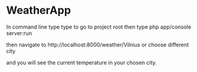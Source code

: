 WeatherApp
==========

In command line type type to go to project root then type
php app/console server:run 

then navigate to
http://localhost:8000/weather/Vilnius or choose different city

and you will see the current temperature in your chosen city.


